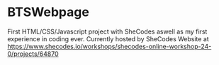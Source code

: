 # BTSWebpage
First HTML/CSS/Javascript project with SheCodes aswell as my first experience in coding ever.
Currently hosted by SheCodes Website at https://www.shecodes.io/workshops/shecodes-online-workshop-24-0/projects/64870
